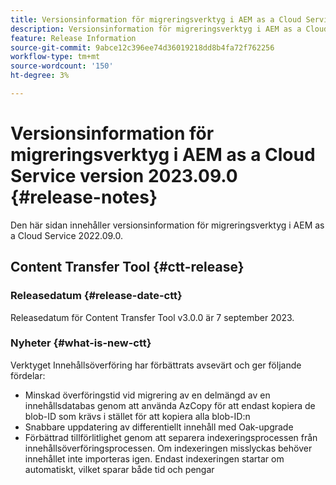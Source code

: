 ```yaml
---
title: Versionsinformation för migreringsverktyg i AEM as a Cloud Service version 2023.09.0
description: Versionsinformation för migreringsverktyg i AEM as a Cloud Service version 2022.09.0
feature: Release Information
source-git-commit: 9abce12c396ee74d36019218dd8b4fa72f762256
workflow-type: tm+mt
source-wordcount: '150'
ht-degree: 3%

---
```


# Versionsinformation för migreringsverktyg i AEM as a Cloud Service version 2023.09.0 {#release-notes}

Den här sidan innehåller versionsinformation för migreringsverktyg i AEM as a Cloud Service 2022.09.0.

## Content Transfer Tool {#ctt-release}

### Releasedatum {#release-date-ctt}

Releasedatum för Content Transfer Tool v3.0.0 är 7 september 2023.

### Nyheter {#what-is-new-ctt}

Verktyget Innehållsöverföring har förbättrats avsevärt och ger följande fördelar:
* Minskad överföringstid vid migrering av en delmängd av en innehållsdatabas genom att använda AzCopy för att endast kopiera de blob-ID som krävs i stället för att kopiera alla blob-ID:n
* Snabbare uppdatering av differentiellt innehåll med Oak-upgrade
* Förbättrad tillförlitlighet genom att separera indexeringsprocessen från innehållsöverföringsprocessen. Om indexeringen misslyckas behöver innehållet inte importeras igen. Endast indexeringen startar om automatiskt, vilket sparar både tid och pengar



